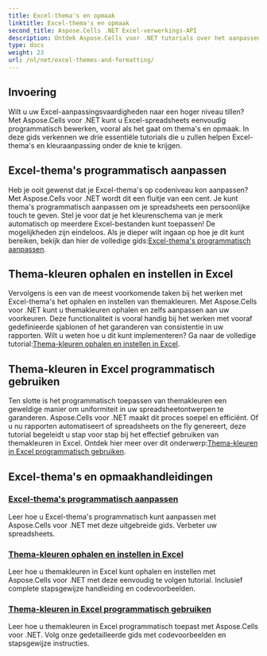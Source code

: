 ```yaml
---
title: Excel-thema's en opmaak
linktitle: Excel-thema's en opmaak
second_title: Aspose.Cells .NET Excel-verwerkings-API
description: Ontdek Aspose.Cells voor .NET tutorials over het aanpassen van Excel-thema's, het instellen van themakleuren en het programmatisch gebruiken van themakleuren. Verbeter uw Excel-vaardigheden.
type: docs
weight: 23
url: /nl/net/excel-themes-and-formatting/
---
```

## Invoering

Wilt u uw Excel-aanpassingsvaardigheden naar een hoger niveau tillen? Met Aspose.Cells voor .NET kunt u Excel-spreadsheets eenvoudig programmatisch bewerken, vooral als het gaat om thema's en opmaak. In deze gids verkennen we drie essentiële tutorials die u zullen helpen Excel-thema's en kleuraanpassing onder de knie te krijgen.

## Excel-thema's programmatisch aanpassen

Heb je ooit gewenst dat je Excel-thema's op codeniveau kon aanpassen? Met Aspose.Cells voor .NET wordt dit een fluitje van een cent. Je kunt thema's programmatisch aanpassen om je spreadsheets een persoonlijke touch te geven. Stel je voor dat je het kleurenschema van je merk automatisch op meerdere Excel-bestanden kunt toepassen! De mogelijkheden zijn eindeloos. Als je dieper wilt ingaan op hoe je dit kunt bereiken, bekijk dan hier de volledige gids:[Excel-thema's programmatisch aanpassen](./customizing-excel-themes/).

## Thema-kleuren ophalen en instellen in Excel

 Vervolgens is een van de meest voorkomende taken bij het werken met Excel-thema's het ophalen en instellen van themakleuren. Met Aspose.Cells voor .NET kunt u themakleuren ophalen en zelfs aanpassen aan uw voorkeuren. Deze functionaliteit is vooral handig bij het werken met vooraf gedefinieerde sjablonen of het garanderen van consistentie in uw rapporten. Wilt u weten hoe u dit kunt implementeren? Ga naar de volledige tutorial:[Thema-kleuren ophalen en instellen in Excel](./getting-and-setting-theme-colors/).

## Thema-kleuren in Excel programmatisch gebruiken

Ten slotte is het programmatisch toepassen van themakleuren een geweldige manier om uniformiteit in uw spreadsheetontwerpen te garanderen. Aspose.Cells voor .NET maakt dit proces soepel en efficiënt. Of u nu rapporten automatiseert of spreadsheets on the fly genereert, deze tutorial begeleidt u stap voor stap bij het effectief gebruiken van themakleuren in Excel. Ontdek hier meer over dit onderwerp:[Thema-kleuren in Excel programmatisch gebruiken](./utilizing-theme-colors/).

## Excel-thema's en opmaakhandleidingen
### [Excel-thema's programmatisch aanpassen](./customizing-excel-themes/)
Leer hoe u Excel-thema's programmatisch kunt aanpassen met Aspose.Cells voor .NET met deze uitgebreide gids. Verbeter uw spreadsheets.
### [Thema-kleuren ophalen en instellen in Excel](./getting-and-setting-theme-colors/)
Leer hoe u themakleuren in Excel kunt ophalen en instellen met Aspose.Cells voor .NET met deze eenvoudig te volgen tutorial. Inclusief complete stapsgewijze handleiding en codevoorbeelden.
### [Thema-kleuren in Excel programmatisch gebruiken](./utilizing-theme-colors/)
Leer hoe u themakleuren in Excel programmatisch toepast met Aspose.Cells voor .NET. Volg onze gedetailleerde gids met codevoorbeelden en stapsgewijze instructies.